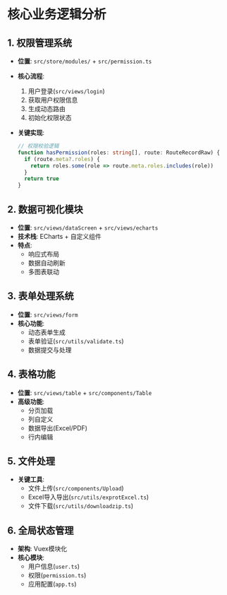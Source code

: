 # 核心业务逻辑分析

## 1. 权限管理系统
- **位置**: `src/store/modules/` + `src/permission.ts`
- **核心流程**:
  1. 用户登录(`src/views/login`)
  2. 获取用户权限信息
  3. 生成动态路由
  4. 初始化权限状态

- **关键实现**:
  ```typescript
  // 权限校验逻辑
  function hasPermission(roles: string[], route: RouteRecordRaw) {
    if (route.meta?.roles) {
      return roles.some(role => route.meta.roles.includes(role))
    }
    return true
  }
  ```

## 2. 数据可视化模块
- **位置**: `src/views/dataScreen` + `src/views/echarts`
- **技术栈**: ECharts + 自定义组件
- **特点**:
  - 响应式布局
  - 数据自动刷新
  - 多图表联动

## 3. 表单处理系统
- **位置**: `src/views/form`
- **核心功能**:
  - 动态表单生成
  - 表单验证(`src/utils/validate.ts`)
  - 数据提交与处理

## 4. 表格功能
- **位置**: `src/views/table` + `src/components/Table`
- **高级功能**:
  - 分页加载
  - 列自定义
  - 数据导出(Excel/PDF)
  - 行内编辑

## 5. 文件处理
- **关键工具**:
  - 文件上传(`src/components/Upload`)
  - Excel导入导出(`src/utils/exprotExcel.ts`)
  - 文件下载(`src/utils/downloadzip.ts`)

## 6. 全局状态管理
- **架构**: Vuex模块化
- **核心模块**:
  - 用户信息(`user.ts`)
  - 权限(`permission.ts`)
  - 应用配置(`app.ts`)